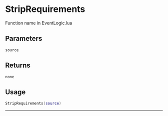 # StripRequirements
Function name in EventLogic.lua
## Parameters
`source`
## Returns
`none`
## Usage
```lua
StripRequirements(source)
```
---
